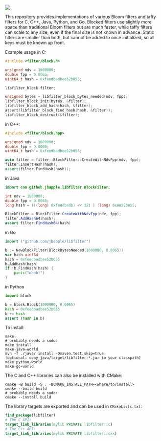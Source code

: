 ![](https://github.com/jbapple/libfilter/workflows/unit-tests/badge.svg?branch=master)

This repository provides implementations of various Bloom filters and
taffy filters for C, C++, Java, Python, and Go. Blocked filters use
slightly more space than traditional Bloom filters but are much
faster, while taffy filters can scale to any size, even if the final
size is not known in advance. Static filters are smaller than both,
but cannot be added to once initialized, so all keys must be known up
front.

Example usage in C:

```C
#include <filter/block.h>

unsigned ndv = 1000000;
double fpp = 0.0065;
uint64_t hash = 0xfeedbadbee52b055;

libfilter_block filter;

unsigned bytes = libfilter_block_bytes_needed(ndv, fpp);
libfilter_block_init(bytes, &filter);
libfilter_block_add_hash(hash, &filter);
assert(libfilter_block_find_hash(hash, &filter));
libfilter_block_destruct(&filter);
```

in C++:

```C++
#include <filter/block.hpp>

unsigned ndv = 1000000;
double fpp = 0.0065;
uint64_t hash = 0xfeedbadbee52b055;

auto filter = filter::BlockFilter::CreateWithNdvFpp(ndv, fpp);
filter.InsertHash(hash);
assert(filter.FindHash(hash));
```

in Java

```Java
import com.github.jbapple.libfilter.BlockFilter;

int ndv = 1000000;
double fpp = 0.0065;
long hash = (((long) 0xfeedbadb) << 32) | (long) 0xee52b055;

BlockFilter = BlockFilter.CreateWithNdvFpp(ndv, fpp);
filter.AddHash64(hash);
assert filter.FindHash64(hash)
```

in Go

```Go
import ("github.com/jbapple/libfilter")

b := NewBlockFilter(BlockBytesNeeded(1000000, 0.0065))
var hash uint64
hash = 0xfeedbadbee52b055
b.AddHash(hash)
if !b.FindHash(hash) {
    panic("uhoh!")
}
```

in Python

```Python
import block

b = block.Block(1000000, 0.0065)
hash = 0xfeedbadbee52b055
b += hash
assert (hash in b)
```

To install:

```shell
make
# probably needs a sudo:
make install
make java-world
mvn -f ./java/ install -Dmaven.test.skip=true
[optional: copy java/target/libfilter-*.jar to your classpath]
make python-world
make go-world
```

The C and C++ libraries can also be installed with CMake:
```shell
cmake -B build -S . -DCMAKE_INSTALL_PATH=<where/to/install>
cmake --build build
# probably needs a sudo:
cmake --install build
```

The library targets are exported and can be used in `CMakeLists.txt`:
```cmake
find_package(libfilter)
# The C API:
target_link_libraries(mylib PRIVATE libfilter::c)
# The C++ API:
target_link_libraries(mylib PRIVATE libfilter::cxx)
```
